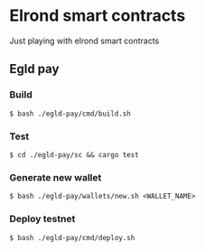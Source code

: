 # Elrond smart contracts

Just playing with elrond smart contracts

## Egld pay

### Build

```shell
$ bash ./egld-pay/cmd/build.sh
```

### Test
```shell
$ cd ./egld-pay/sc && cargo test
```

### Generate new wallet

```shell
$ bash ./egld-pay/wallets/new.sh <WALLET_NAME>
```

### Deploy testnet

```shell
$ bash ./egld-pay/cmd/deploy.sh
```
